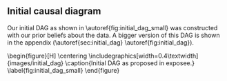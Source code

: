 ## Initial causal diagram
Our initial DAG as shown in \autoref{fig:initial_dag_small} was constructed
with our prior beliefs about the data. A bigger version of this DAG is shown
in the appendix (\autoref{sec:initial_dag} \autoref{fig:initial_dag}). 

\begin{figure}[H]
	\centering
	\includegraphics[width=0.4\textwidth]{images/initial_dag}
	\caption{Initial DAG as proposed in exposee.}
	\label{fig:initial_dag_small}
\end{figure}

